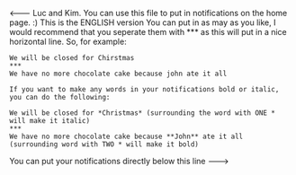 <--- Luc and Kim. 
	You can use this file to put in notifications on the home page. :) This is the ENGLISH version
	You can put in as may as you like, I would recommend that you seperate them with *** as this will put in a nice horizontal line.
	So, for example:
	
	We will be closed for Chirstmas
	***
	We have no more chocolate cake because john ate it all 
	
	If you want to make any words in your notifications bold or italic, you can do the following:
	
	We will be closed for *Christmas* (surrounding the word with ONE * will make it italic)
	*** 
	We have no more chocolate cake because **John** ate it all (surrounding word with TWO * will make it bold)
	
You can put your notifications directly below this line --->